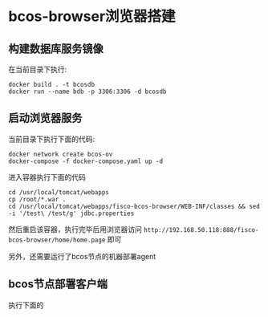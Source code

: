 # bcos-browser浏览器搭建

## 构建数据库服务镜像

在当前目录下执行:

```shell
docker build . -t bcosdb
docker run --name bdb -p 3306:3306 -d bcosdb
```

## 启动浏览器服务

当前目录下执行下面的代码:

```shell
docker network create bcos-ov
docker-compose -f docker-compose.yaml up -d
```

进入容器执行下面的代码

```shell
cd /usr/local/tomcat/webapps
cp /root/*.war .
cd /usr/local/tomcat/webapps/fisco-bcos-browser/WEB-INF/classes && sed -i '/test\ /test/g' jdbc.properties
```

然后重启该容器，执行完毕后用浏览器访问 `http://192.168.50.118:888/fisco-bcos-browser/home/home.page` 即可

另外，还需要运行了bcos节点的机器部署agent

## bcos节点部署客户端

执行下面的